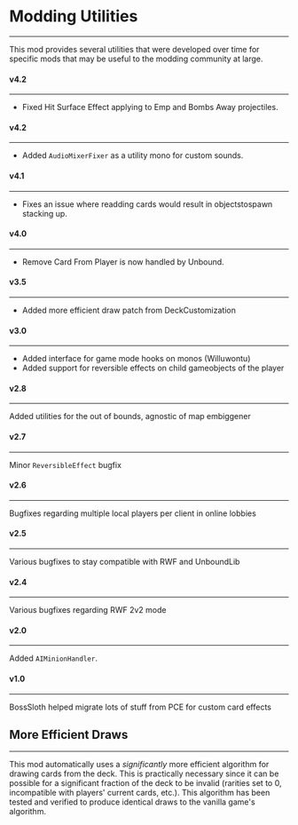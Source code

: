 # Modding Utilities
-------------------

This mod provides several utilities that were developed over time for specific mods that may be useful to the modding community at large.

#### v4.2
---------
- Fixed Hit Surface Effect applying to Emp and Bombs Away projectiles.

#### v4.2
---------
- Added `AudioMixerFixer` as a utility mono for custom sounds.

#### v4.1
---------
- Fixes an issue where readding cards would result in objectstospawn stacking up.

#### v4.0
---------

- Remove Card From Player is now handled by Unbound.

#### v3.5
---------

- Added more efficient draw patch from DeckCustomization

#### v3.0
---------

- Added interface for game mode hooks on monos (Willuwontu)
- Added support for reversible effects on child gameobjects of the player

#### v2.8
---------

Added utilities for the out of bounds, agnostic of map embiggener

#### v2.7
---------

Minor `ReversibleEffect` bugfix

#### v2.6
---------

Bugfixes regarding multiple local players per client in online lobbies

#### v2.5
---------

Various bugfixes to stay compatible with RWF and UnboundLib

#### v2.4
---------

Various bugfixes regarding RWF 2v2 mode

#### v2.0
---------

Added `AIMinionHandler`.

#### v1.0
---------

BossSloth helped migrate lots of stuff from PCE for custom card effects

## More Efficient Draws
-----------------------

This mod automatically uses a _significantly_ more efficient algorithm for drawing cards from the deck. This is practically necessary since it can be possible for a significant fraction of the deck to be invalid (rarities set to 0, incompatible with players' current cards, etc.). This algorithm has been tested and verified to produce identical draws to the vanilla game's algorithm.
